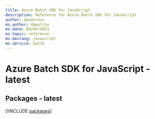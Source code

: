 ```yaml
---
title: Azure Batch SDK for JavaScript
description: Reference for Azure Batch SDK for JavaScript
author: dpwatrous
ms.author: dawatrou
ms.data: 04/04/2023
ms.topic: reference
ms.devlang: javascript
ms.service: batch
---
```

# Azure Batch SDK for JavaScript - latest
## Packages - latest
[!INCLUDE [packages](batch-index.md)]